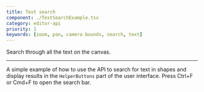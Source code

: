 ```yaml
---
title: Text search
component: ./TextSearchExample.tsx
category: editor-api
priority: 1
keywords: [zoom, pan, camera bounds, search, text]
---
```


Search through all the text on the canvas.

---

A simple example of how to use the API to search for text in shapes and display results in the `HelperButtons` part of the user interface. Press Ctrl+F or Cmd+F to open the search bar.
